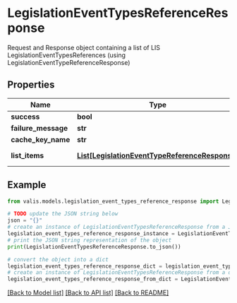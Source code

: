 # LegislationEventTypesReferenceResponse

Request and Response object containing a list of LIS LegislationEventTypesReferences (using LegislationEventTypeReferenceResponse)

## Properties

Name | Type | Description | Notes
------------ | ------------- | ------------- | -------------
**success** | **bool** | Is this a successful response? | [optional] 
**failure_message** | **str** | Details if this response failed | [optional] 
**cache_key_name** | **str** | CacheKey name | [optional] 
**list_items** | [**List[LegislationEventTypeReferenceResponse]**](LegislationEventTypeReferenceResponse.md) | list of LegislationEventTypeReferenceResponse | [optional] 

## Example

```python
from valis.models.legislation_event_types_reference_response import LegislationEventTypesReferenceResponse

# TODO update the JSON string below
json = "{}"
# create an instance of LegislationEventTypesReferenceResponse from a JSON string
legislation_event_types_reference_response_instance = LegislationEventTypesReferenceResponse.from_json(json)
# print the JSON string representation of the object
print(LegislationEventTypesReferenceResponse.to_json())

# convert the object into a dict
legislation_event_types_reference_response_dict = legislation_event_types_reference_response_instance.to_dict()
# create an instance of LegislationEventTypesReferenceResponse from a dict
legislation_event_types_reference_response_from_dict = LegislationEventTypesReferenceResponse.from_dict(legislation_event_types_reference_response_dict)
```
[[Back to Model list]](../README.md#documentation-for-models) [[Back to API list]](../README.md#documentation-for-api-endpoints) [[Back to README]](../README.md)


